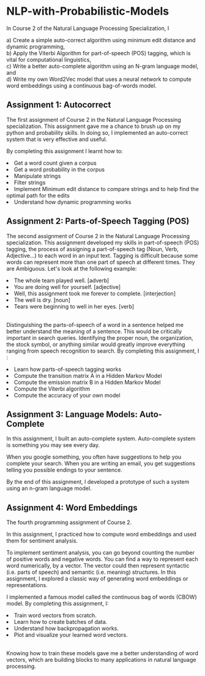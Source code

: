 # NLP-with-Probabilistic-Models

In Course 2 of the Natural Language Processing Specialization, I

a) Create a simple auto-correct algorithm using minimum edit distance and dynamic programming, <br>
b) Apply the Viterbi Algorithm for part-of-speech (POS) tagging, which is vital for computational linguistics, <br>
c) Write a better auto-complete algorithm using an N-gram language model, and  <br>
d) Write my own Word2Vec model that uses a neural network to compute word embeddings using a continuous bag-of-words model. <br>



## Assignment 1: Autocorrect
The first assignment of Course 2 in the Natural Language Processing specialization. This assignment gave me a chance to brush up on my python and probability skills. In doing so, I implemented an auto-correct system that is very effective and useful.

By completing this assignment I learnt how to:

<li>Get a word count given a corpus</li>
<li>Get a word probability in the corpus</li>
<li>Manipulate strings</li>
<li>Filter strings</li>
<li>Implement Minimum edit distance to compare strings and to help find the optimal path for the edits</li>
<li>Understand how dynamic programming works</li>



## Assignment 2: Parts-of-Speech Tagging (POS)
The second assignment of Course 2 in the Natural Language Processing specialization. This assignment developed my skills in part-of-speech (POS) tagging, the process of assigning a part-of-speech tag (Noun, Verb, Adjective...) to each word in an input text. Tagging is difficult because some words can represent more than one part of speech at different times. They are Ambiguous. Let's look at the following example:

<li>The whole team played well. [adverb]</li>
<li>You are doing well for yourself. [adjective]</li>
<li>Well, this assignment took me forever to complete. [interjection]</li>
<li>The well is dry. [noun]</li>
<li>Tears were beginning to well in her eyes. [verb]</li> <br>

Distinguishing the parts-of-speech of a word in a sentence helped me better understand the meaning of a sentence. This would be critically important in search queries. Identifying the proper noun, the organization, the stock symbol, or anything similar would greatly improve everything ranging from speech recognition to search. By completing this assignment, I :

<li>Learn how parts-of-speech tagging works</li>
<li>Compute the transition matrix A in a Hidden Markov Model</li>
<li>Compute the emission matrix B in a Hidden Markov Model</li>
<li>Compute the Viterbi algorithm</li>
<li>Compute the accuracy of your own model</li>


## Assignment 3: Language Models: Auto-Complete
In this assignment, I built an auto-complete system. Auto-complete system is something you may see every day.

When you google something, you often have suggestions to help you complete your search.
When you are writing an email, you get suggestions telling you possible endings to your sentence. <br>

By the end of this assignment, I developed a prototype of such a system using an n-gram language model.


## Assignment 4: Word Embeddings
The fourth programming assignment of Course 2.

In this assignment, I practiced how to compute word embeddings and used them for sentiment analysis.

To implement sentiment analysis, you can go beyond counting the number of positive words and negative words.
You can find a way to represent each word numerically, by a vector.
The vector could then represent syntactic (i.e. parts of speech) and semantic (i.e. meaning) structures.
In this assignment, I explored a classic way of generating word embeddings or representations.

I implemented a famous model called the continuous bag of words (CBOW) model.
By completing this assignment, I:

<li>Train word vectors from scratch.</li>
<li>Learn how to create batches of data.</li>
<li>Understand how backpropagation works.</li>
<li>Plot and visualize your learned word vectors.</li> <br>

Knowing how to train these models gave me a better understanding of word vectors, which are building blocks to many applications in natural language processing.


